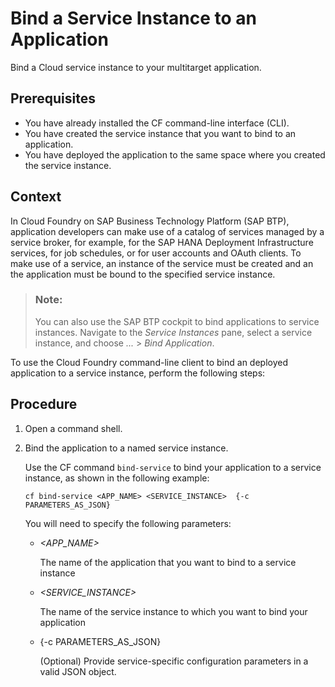 <!-- loio8d026aab67124191b694d430ba03bc0d -->

# Bind a Service Instance to an Application

Bind a Cloud service instance to your multitarget application.



<a name="loio8d026aab67124191b694d430ba03bc0d__prereq_q5r_3wv_gnb"/>

## Prerequisites

-   You have already installed the CF command-line interface \(CLI\).
-   You have created the service instance that you want to bind to an application.
-   You have deployed the application to the same space where you created the service instance.



<a name="loio8d026aab67124191b694d430ba03bc0d__context_vmv_q1w_gnb"/>

## Context

In Cloud Foundry on SAP Business Technology Platform \(SAP BTP\), application developers can make use of a catalog of services managed by a service broker, for example, for the SAP HANA Deployment Infrastructure services, for job schedules, or for user accounts and OAuth clients. To make use of a service, an instance of the service must be created and an the application must be bound to the specified service instance.

> ### Note:  
> You can also use the SAP BTP cockpit to bind applications to service instances. Navigate to the *Service Instances* pane, select a service instance, and choose *...* \> *Bind Application*.

To use the Cloud Foundry command-line client to bind an deployed application to a service instance, perform the following steps:



<a name="loio8d026aab67124191b694d430ba03bc0d__steps_wmv_q1w_gnb"/>

## Procedure

1.  Open a command shell.

2.  Bind the application to a named service instance.

    Use the CF command `bind-service` to bind your application to a service instance, as shown in the following example:

    ```
    cf bind-service <APP_NAME> <SERVICE_INSTANCE>  {-c PARAMETERS_AS_JSON}
    ```

    You will need to specify the following parameters:

    -   *<APP\_NAME\>*

        The name of the application that you want to bind to a service instance

    -   *<SERVICE\_INSTANCE\>* 

        The name of the service instance to which you want to bind your application

    -   \{-c PARAMETERS\_AS\_JSON\}

        \(Optional\) Provide service-specific configuration parameters in a valid JSON object.



